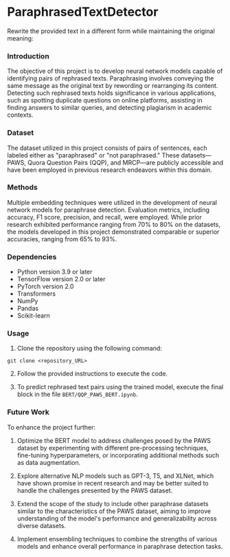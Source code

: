 # ParaphrasedTextDetector

Rewrite the provided text in a different form while maintaining the original meaning:

### Introduction
The objective of this project is to develop neural network models capable of identifying pairs of rephrased texts. Paraphrasing involves conveying the same message as the original text by rewording or rearranging its content. Detecting such rephrased texts holds significance in various applications, such as spotting duplicate questions on online platforms, assisting in finding answers to similar queries, and detecting plagiarism in academic contexts.

### Dataset
The dataset utilized in this project consists of pairs of sentences, each labeled either as "paraphrased" or "not paraphrased." These datasets—PAWS, Quora Question Pairs (QQP), and MRCP—are publicly accessible and have been employed in previous research endeavors within this domain.

### Methods
Multiple embedding techniques were utilized in the development of neural network models for paraphrase detection. Evaluation metrics, including accuracy, F1 score, precision, and recall, were employed. While prior research exhibited performance ranging from 70% to 80% on the datasets, the models developed in this project demonstrated comparable or superior accuracies, ranging from 65% to 93%.

### Dependencies
- Python version 3.9 or later
- TensorFlow version 2.0 or later
- PyTorch version 2.0
- Transformers
- NumPy
- Pandas
- Scikit-learn

### Usage
1. Clone the repository using the following command:

```
git clone <repository_URL>
```

2. Follow the provided instructions to execute the code.

3. To predict rephrased text pairs using the trained model, execute the final block in the file `BERT/QQP_PAWS_BERT.ipynb`.

### Future Work
To enhance the project further:

1. Optimize the BERT model to address challenges posed by the PAWS dataset by experimenting with different pre-processing techniques, fine-tuning hyperparameters, or incorporating additional methods such as data augmentation.

2. Explore alternative NLP models such as GPT-3, T5, and XLNet, which have shown promise in recent research and may be better suited to handle the challenges presented by the PAWS dataset.

3. Extend the scope of the study to include other paraphrase datasets similar to the characteristics of the PAWS dataset, aiming to improve understanding of the model's performance and generalizability across diverse datasets.

4. Implement ensembling techniques to combine the strengths of various models and enhance overall performance in paraphrase detection tasks.
